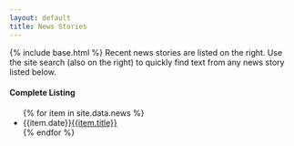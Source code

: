 ```yaml
---
layout: default
title: News Stories
---
```

{% include base.html %}
Recent news stories are listed on the right. Use the site search
(also on the right) to quickly find text from any news story listed
below.

#### Complete Listing
<ul>
{% for item in site.data.news %}
<li class="clear"><span class="align-right float-right">{{item.date}}</span><a href="{{item.link}}">{{item.title}}</a></li>
{% endfor %}
</ul>
